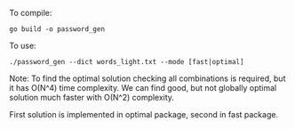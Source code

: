 To compile:

`go build -o password_gen`

To use:

`./password_gen --dict words_light.txt --mode [fast|optimal]`

Note:
To find the optimal solution checking all combinations is required, but it has O(N^4) time complexity.
We can find good, but not globally optimal solution much faster with O(N^2) complexity. 

First solution is implemented in optimal package, second in fast package.